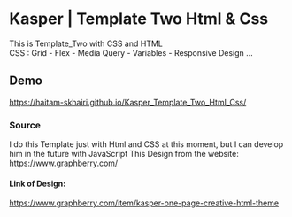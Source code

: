 # Kasper | Template Two Html & Css
This is Template_Two with CSS and HTML<br>
CSS : Grid - Flex - Media Query - Variables - Responsive Design ...
## Demo
https://haitam-skhairi.github.io/Kasper_Template_Two_Html_Css/
### Source
I do this Template just with Html and CSS at this moment, but I can develop him in the future with JavaScript 
This Design from the website: <br>
https://www.graphberry.com/
#### Link of Design:
https://www.graphberry.com/item/kasper-one-page-creative-html-theme
